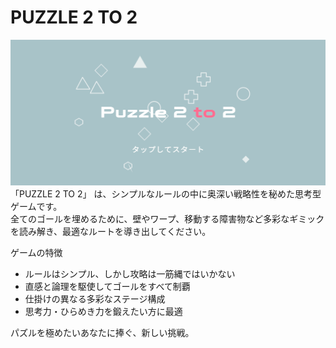 # PUZZLE 2 TO 2
![TITLE IMAGE](TITLE.PNG)
「PUZZLE 2 TO 2」 は、シンプルなルールの中に奥深い戦略性を秘めた思考型ゲームです。<br>
全てのゴールを埋めるために、壁やワープ、移動する障害物など多彩なギミックを読み解き、最適なルートを導き出してください。

ゲームの特徴
-	ルールはシンプル、しかし攻略は一筋縄ではいかない
-	直感と論理を駆使してゴールをすべて制覇
-	仕掛けの異なる多彩なステージ構成
-	思考力・ひらめき力を鍛えたい方に最適

パズルを極めたいあなたに捧ぐ、新しい挑戦。